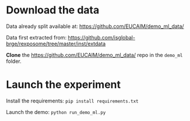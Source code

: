 # Download the data

Data already split available at: <https://github.com/EUCAIM/demo_ml_data/>

Data first extracted from: <https://github.com/isglobal-brge/rexposome/tree/master/inst/extdata>

**Clone** the <https://github.com/EUCAIM/demo_ml_data/> repo in the `demo_ml` folder.

# Launch the experiment

Install the requirements: `pip install requirements.txt`

Launch the demo: `python run_demo_ml.py`
